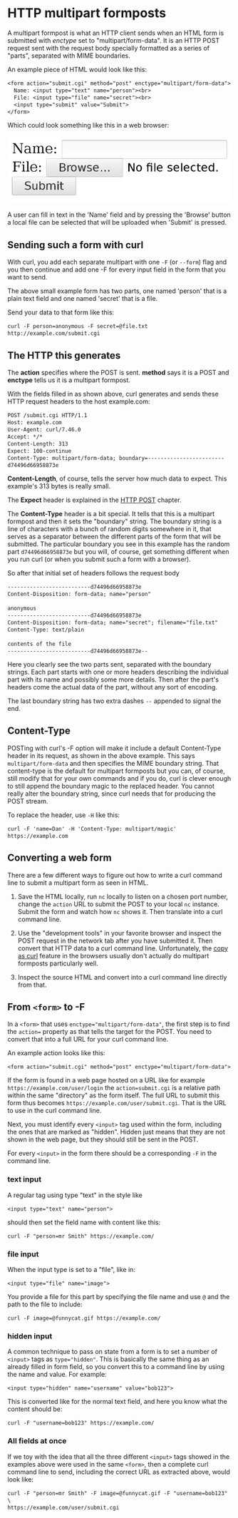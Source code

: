 # HTTP multipart formposts

A multipart formpost is what an HTTP client sends when an HTML form is
submitted with *enctype* set to "multipart/form-data". It is an HTTP POST
request sent with the request body specially formatted as a series of "parts",
separated with MIME boundaries.

An example piece of HTML would look like this:

~~~
<form action="submit.cgi" method="post" enctype="multipart/form-data">
  Name: <input type="text" name="person"><br>
  File: <input type="file" name="secret"><br>
  <input type="submit" value="Submit">
</form>
~~~
Which could look something like this in a web browser:

![a multipart form](multipart-form.png)

A user can fill in text in the 'Name' field and by pressing the 'Browse'
button a local file can be selected that will be uploaded when 'Submit' is
pressed.

## Sending such a form with curl

With curl, you add each separate multipart with one `-F` (or `--form`) flag
and you then continue and add one -F for every input field in the form that
you want to send.

The above small example form has two parts, one named 'person' that is a plain
text field and one named 'secret' that is a file.

Send your data to that form like this:

    curl -F person=anonymous -F secret=@file.txt http://example.com/submit.cgi

## The HTTP this generates

The **action** specifies where the POST is sent. **method** says it is a POST
and **enctype** tells us it is a multipart formpost.

With the fields filled in as shown above, curl generates and sends these HTTP
request headers to the host example.com:

    POST /submit.cgi HTTP/1.1
    Host: example.com
    User-Agent: curl/7.46.0
    Accept: */*
    Content-Length: 313
    Expect: 100-continue
    Content-Type: multipart/form-data; boundary=------------------------d74496d66958873e

**Content-Length**, of course, tells the server how much data to expect. This
example's 313 bytes is really small.

The **Expect** header is explained in the [HTTP POST](http-post.md) chapter.

The **Content-Type** header is a bit special. It tells that this is a
multipart formpost and then it sets the "boundary" string. The boundary string
is a line of characters with a bunch of random digits somewhere in it, that
serves as a separator between the different parts of the form that will be
submitted. The particular boundary you see in this example has the random part
`d74496d66958873e` but you will, of course, get something different when you run
curl (or when you submit such a form with a browser).

So after that initial set of headers follows the request body

    --------------------------d74496d66958873e
    Content-Disposition: form-data; name="person"

    anonymous
    --------------------------d74496d66958873e
    Content-Disposition: form-data; name="secret"; filename="file.txt"
    Content-Type: text/plain

    contents of the file
    --------------------------d74496d66958873e--

Here you clearly see the two parts sent, separated with the boundary
strings. Each part starts with one or more headers describing the individual
part with its name and possibly some more details. Then after the part's
headers come the actual data of the part, without any sort of encoding.

The last boundary string has two extra dashes `--` appended to signal the end.

## Content-Type

POSTing with curl's -F option will make it include a default Content-Type
header in its request, as shown in the above example. This says
`multipart/form-data` and then specifies the MIME boundary string. That
content-type is the default for multipart formposts but you can, of course,
still modify that for your own commands and if you do, curl is clever enough
to still append the boundary magic to the replaced header. You cannot really
alter the boundary string, since curl needs that for producing the POST
stream.

To replace the header, use `-H` like this:

    curl -F 'name=Dan' -H 'Content-Type: multipart/magic' https://example.com

## Converting a web form

There are a few different ways to figure out how to write a curl command line
to submit a multipart form as seen in HTML.

1. Save the HTML locally, run `nc` locally to listen on a chosen port number,
   change the `action` URL to submit the POST to your local `nc`
   instance. Submit the form and watch how `nc` shows it. Then translate into
   a curl command line.

2. Use the "development tools" in your favorite browser and inspect the POST
   request in the network tab after you have submitted it. Then convert that
   HTTP data to a curl command line. Unfortunately, the [copy as
   curl](../usingcurl/copyas.md) feature in the browsers usually don't actually
   do multipart formposts particularly well.

3. Inspect the source HTML and convert into a curl command line directly from
   that.

## From `<form>` to -F

In a `<form>` that uses `enctype="multipart/form-data"`, the first step is to
find the `action=` property as that tells the target for the POST. You need to
convert that into a full URL for your curl command line.

An example action looks like this:

    <form action="submit.cgi" method="post" enctype="multipart/form-data">

If the form is found in a web page hosted on a URL like for example
`https://example.com/user/login` the `action=submit.cgi` is a relative path
within the same "directory" as the form itself. The full URL to submit this
form thus becomes `https://example.com/user/submit.cgi`. That is the URL to
use in the curl command line.

Next, you must identify every `<input>` tag used within the form, including
the ones that are marked as "hidden". Hidden just means that they are not
shown in the web page, but they should still be sent in the POST.

For every `<input>` in the form there should be a corresponding `-F` in the
command line.

### text input

A regular tag using type "text" in the style like

    <input type="text" name="person">

should then set the field name with content like this:

    curl -F "person=mr Smith" https://example.com/

### file input

When the input type is set to a "file", like in:

    <input type="file" name="image">

You provide a file for this part by specifying the file name and use `@` and
the path to the file to include:

    curl -F image=@funnycat.gif https://example.com/

### hidden input

A common technique to pass on state from a form is to set a number of
`<input>` tags as `type="hidden"`. This is basically the same thing as an
already filled in form field, so you convert this to a command line by using
the name and value. For example:

    <input type="hidden" name="username" value="bob123">

This is converted like for the normal text field, and here you know what the
content should be:

    curl -F "username=bob123" https://example.com/

### All fields at once

If we toy with the idea that all the three different `<input>` tags showed in
the examples above were used in the same `<form>`, then a complete curl
command line to send, including the correct URL as extracted above, would look
like:

    curl -F "person=mr Smith" -F image=@funnycat.gif -F "username=bob123" \
    https://example.com/user/submit.cgi
